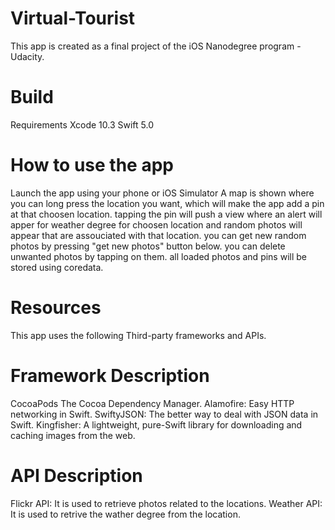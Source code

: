 # Virtual-Tourist
This app is created as a final project of the iOS Nanodegree program - Udacity.

# Build
Requirements
Xcode 10.3
Swift 5.0


# How to use the app
Launch the app using your phone or iOS Simulator
A map is shown where you can long press the location you want, which will make the app add a pin at that choosen location.
tapping the pin will push a view where an alert will apper for weather degree for choosen location and random photos will appear that are assouciated with that location.
you can get new random photos by pressing "get new photos" button below.
you can delete unwanted photos by tapping on them.
all loaded photos and pins will be stored using coredata.
# Resources
This app uses the following Third-party frameworks and APIs.

# Framework	Description
CocoaPods	The Cocoa Dependency Manager.
Alamofire:	Easy HTTP networking in Swift.
SwiftyJSON:	The better way to deal with JSON data in Swift.
Kingfisher:	A lightweight, pure-Swift library for downloading and caching images from the web.

# API	Description
Flickr API:	It is used to retrieve photos related to the locations. 
Weather API: It is used to retrive the wather degree from the location.
